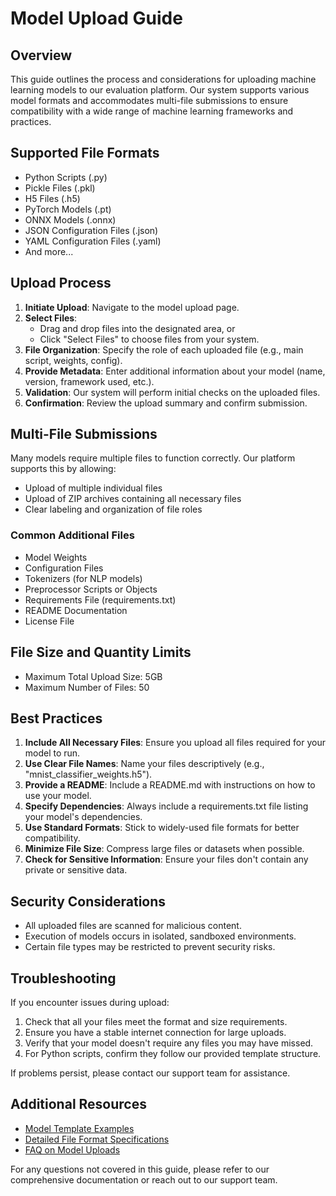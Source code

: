 # Model Upload Guide

## Overview

This guide outlines the process and considerations for uploading machine learning models to our evaluation platform. Our system supports various model formats and accommodates multi-file submissions to ensure compatibility with a wide range of machine learning frameworks and practices.

## Supported File Formats

- Python Scripts (.py)
- Pickle Files (.pkl)
- H5 Files (.h5)
- PyTorch Models (.pt)
- ONNX Models (.onnx)
- JSON Configuration Files (.json)
- YAML Configuration Files (.yaml)
- And more...

## Upload Process

1. **Initiate Upload**: Navigate to the model upload page.
2. **Select Files**:
   - Drag and drop files into the designated area, or
   - Click "Select Files" to choose files from your system.
3. **File Organization**: Specify the role of each uploaded file (e.g., main script, weights, config).
4. **Provide Metadata**: Enter additional information about your model (name, version, framework used, etc.).
5. **Validation**: Our system will perform initial checks on the uploaded files.
6. **Confirmation**: Review the upload summary and confirm submission.

## Multi-File Submissions

Many models require multiple files to function correctly. Our platform supports this by allowing:

- Upload of multiple individual files
- Upload of ZIP archives containing all necessary files
- Clear labeling and organization of file roles

### Common Additional Files

- Model Weights
- Configuration Files
- Tokenizers (for NLP models)
- Preprocessor Scripts or Objects
- Requirements File (requirements.txt)
- README Documentation
- License File

## File Size and Quantity Limits

- Maximum Total Upload Size: 5GB
- Maximum Number of Files: 50

## Best Practices

1. **Include All Necessary Files**: Ensure you upload all files required for your model to run.
2. **Use Clear File Names**: Name your files descriptively (e.g., "mnist_classifier_weights.h5").
3. **Provide a README**: Include a README.md with instructions on how to use your model.
4. **Specify Dependencies**: Always include a requirements.txt file listing your model's dependencies.
5. **Use Standard Formats**: Stick to widely-used file formats for better compatibility.
6. **Minimize File Size**: Compress large files or datasets when possible.
7. **Check for Sensitive Information**: Ensure your files don't contain any private or sensitive data.

## Security Considerations

- All uploaded files are scanned for malicious content.
- Execution of models occurs in isolated, sandboxed environments.
- Certain file types may be restricted to prevent security risks.

## Troubleshooting

If you encounter issues during upload:

1. Check that all your files meet the format and size requirements.
2. Ensure you have a stable internet connection for large uploads.
3. Verify that your model doesn't require any files you may have missed.
4. For Python scripts, confirm they follow our provided template structure.

If problems persist, please contact our support team for assistance.

## Additional Resources

- [Model Template Examples](link-to-templates)
- [Detailed File Format Specifications](link-to-specifications)
- [FAQ on Model Uploads](link-to-faq)

For any questions not covered in this guide, please refer to our comprehensive documentation or reach out to our support team.
